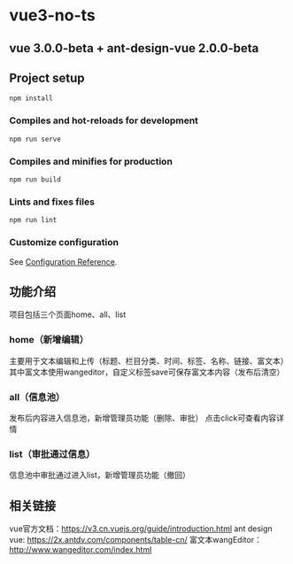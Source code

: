 # vue3-no-ts
## vue 3.0.0-beta + ant-design-vue 2.0.0-beta

## Project setup
```
npm install
```

### Compiles and hot-reloads for development
```
npm run serve
```

### Compiles and minifies for production
```
npm run build
```

### Lints and fixes files
```
npm run lint
```

### Customize configuration
See [Configuration Reference](https://cli.vuejs.org/config/).

## 功能介绍
项目包括三个页面home、all、list
### home（新增编辑）
主要用于文本编辑和上传（标题、栏目分类、时间、标签、名称、链接、富文本）
其中富文本使用wangeditor，自定义标签save可保存富文本内容（发布后清空）

### all（信息池）
发布后内容进入信息池，新增管理员功能（删除、审批）
点击click可查看内容详情

### list（审批通过信息）
信息池中审批通过进入list，新增管理员功能（撤回）

## 相关链接
vue官方文档：<https://v3.cn.vuejs.org/guide/introduction.html>
ant design vue: <https://2x.antdv.com/components/table-cn/>
富文本wangEditor：<http://www.wangeditor.com/index.html>

